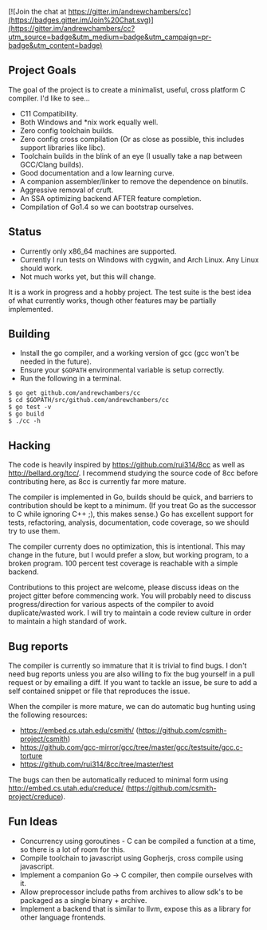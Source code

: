 [![Join the chat at https://gitter.im/andrewchambers/cc](https://badges.gitter.im/Join%20Chat.svg)](https://gitter.im/andrewchambers/cc?utm_source=badge&utm_medium=badge&utm_campaign=pr-badge&utm_content=badge)

## Project Goals

The goal of the project is to create a minimalist, useful, cross platform C compiler. I'd like to see...

- C11 Compatibility.
- Both Windows and *nix work equally well.
- Zero config toolchain builds.
- Zero config cross compilation (Or as close as possible, this includes support libraries like libc).
- Toolchain builds in the blink of an eye (I usually take a nap between GCC/Clang builds).
- Good documentation and a low learning curve.
- A companion assembler/linker to remove the dependence on binutils.
- Aggressive removal of cruft.
- An SSA optimizing backend AFTER feature completion.
- Compilation of Go1.4 so we can bootstrap ourselves.

## Status

- Currently only x86_64 machines are supported.
- Currently I run tests on Windows with cygwin, and Arch Linux. Any Linux should work. 
- Not much works yet, but this will change.

It is a work in progress and a hobby project. The test suite is the best idea of what currently works, though other features may be
partially implemented.

## Building

- Install the go compiler, and a working version of gcc (gcc won't be needed in the future).
- Ensure your ```$GOPATH``` environmental variable is setup correctly.
- Run the following in a terminal.
```
$ go get github.com/andrewchambers/cc
$ cd $GOPATH/src/github.com/andrewchambers/cc
$ go test -v
$ go build
$ ./cc -h
```

## Hacking

The code is heavily inspired by https://github.com/rui314/8cc as well as http://bellard.org/tcc/. 
I recommend studying the source code of 8cc before contributing here, as 8cc is currently far more mature.

The compiler is implemented in Go, builds should be quick, and barriers to contribution
should be kept to a minimum. (If you treat Go as the successor to C while ignoring C++ ;), this makes sense.)
Go has excellent support for tests, refactoring, analysis, documentation, code coverage, so we should try to use them.

The compiler currenty does no optimization, this is intentional. This may change in the future, but I would
prefer a slow, but working program, to a broken program. 100 percent test coverage is reachable with a
simple backend.

Contributions to this project are welcome, please discuss ideas on the project gitter before commencing work.
You will probably need to discuss progress/direction for various aspects of the compiler to avoid duplicate/wasted work.
I will try to maintain a code review culture in order to maintain a high standard of work.

## Bug reports

The compiler is currently so immature that it is trivial to find bugs. I don't need bug reports unless
you are also willing to fix the bug yourself in a pull request or by emailing a diff. If you want to tackle an issue, be sure to add a
self contained snippet or file that reproduces the issue.

When the compiler is more mature, we can do automatic bug hunting using the following resources:

- https://embed.cs.utah.edu/csmith/ (https://github.com/csmith-project/csmith)
- https://github.com/gcc-mirror/gcc/tree/master/gcc/testsuite/gcc.c-torture
- https://github.com/rui314/8cc/tree/master/test

The bugs can then be automatically reduced to minimal form using http://embed.cs.utah.edu/creduce/ (https://github.com/csmith-project/creduce).

## Fun Ideas
- Concurrency using goroutines - C can be compiled a function at a time, so there is a lot of room for this.
- Compile toolchain to javascript using Gopherjs, cross compile using javascript.
- Implement a companion Go -> C compiler, then compile ourselves with it.
- Allow preprocessor include paths from archives to allow sdk's to be packaged as a single binary + archive.
- Implement a backend that is similar to llvm, expose this as a library for other language frontends.
